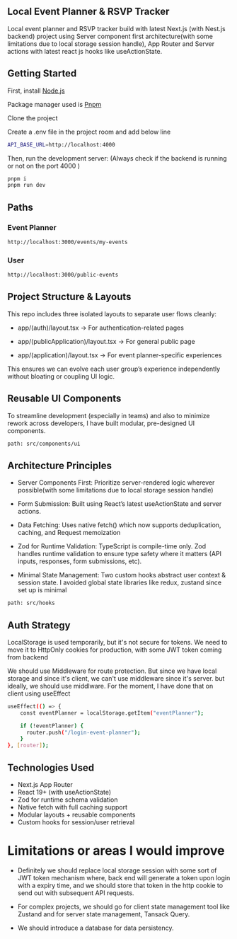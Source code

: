 ## Local Event Planner & RSVP Tracker

Local event planner and RSVP tracker build with latest Next.js (with Nest.js backend) project using Server component first architecture(with some limitations due to local storage session handle), App Router and Server actions with latest react js hooks like useActionState.

## Getting Started

First, install [Node.js](https://nodejs.org/en/download)

Package manager used is [Pnpm](https://pnpm.io/)

Clone the project

Create a .env file in the project room and add below line

```bash
API_BASE_URL=http://localhost:4000
```

Then, run the development server: (Always check if the backend is running or not on the port 4000 )

```bash
pnpm i
pnpm run dev
```

## Paths

### Event Planner

```bash
http://localhost:3000/events/my-events
```

### User

```bash
http://localhost:3000/public-events
```

## Project Structure & Layouts

This repo includes three isolated layouts to separate user flows cleanly:

- app/(auth)/layout.tsx -> For authentication-related pages

- app/(publicApplication)/layout.tsx -> For general public page

- app/(application)/layout.tsx -> For event planner-specific experiences

This ensures we can evolve each user group’s experience independently without bloating or coupling UI logic.

## Reusable UI Components

To streamline development (especially in teams) and also to minimize rework across developers, I have built modular, pre-designed UI components.

```bash
path: src/components/ui
```

## Architecture Principles

- Server Components First: Prioritize server-rendered logic wherever possible(with some limitations due to local storage session handle)

- Form Submission: Built using React’s latest useActionState and server actions.

- Data Fetching: Uses native fetch() which now supports deduplication, caching, and Request memoization

- Zod for Runtime Validation: TypeScript is compile-time only. Zod handles runtime validation to ensure type safety where it matters (API inputs, responses, form submissions, etc).

- Minimal State Management: Two custom hooks abstract user context & session state. I avoided global state libraries like redux, zustand since set up is minimal

```bash
path: src/hooks
```

## Auth Strategy

LocalStorage is used temporarily, but it's not secure for tokens. We need to move it to HttpOnly cookies for production, with some JWT token coming from backend

We should use Middleware for route protection. But since we have local storage and since it's client, we can't use middleware since it's server. but ideally, we should use middlware. For the moment, I have done that on client using useEffect

```bash
useEffect(() => {
    const eventPlanner = localStorage.getItem("eventPlanner");

    if (!eventPlanner) {
      router.push("/login-event-planner");
    }
}, [router]);
```

## Technologies Used

- Next.js App Router
- React 19+ (with useActionState)
- Zod for runtime schema validation
- Native fetch with full caching support
- Modular layouts + reusable components
- Custom hooks for session/user retrieval

# Limitations or areas I would improve

- Definitely we should replace local storage session with some sort of JWT token mechanism where, back end will generate a token upon login with a expiry time, and we should store that token in the http cookie to send out with subsequent API requests.

- For complex projects, we should go for client state management tool like Zustand and for server state management, Tansack Query.

- We should introduce a database for data persistency.

